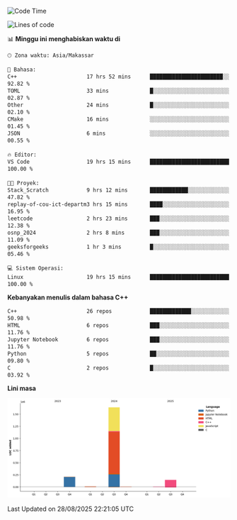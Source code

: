 <!--START_SECTION:waka-->
![Code Time](http://img.shields.io/badge/Code%20Time-424%20hrs%2019%20mins-blue)

![Lines of code](https://img.shields.io/badge/Sejak%20Hello%20World%20aku%20telah%20menulis-2.0%20million%20baris%20kode-blue)

📊 **Minggu ini menghabiskan waktu di** 

```text
🕑︎ Zona waktu: Asia/Makassar

💬 Bahasa: 
C++                      17 hrs 52 mins      ███████████████████████░░   92.82 % 
TOML                     33 mins             █░░░░░░░░░░░░░░░░░░░░░░░░   02.87 % 
Other                    24 mins             █░░░░░░░░░░░░░░░░░░░░░░░░   02.10 % 
CMake                    16 mins             ░░░░░░░░░░░░░░░░░░░░░░░░░   01.45 % 
JSON                     6 mins              ░░░░░░░░░░░░░░░░░░░░░░░░░   00.55 % 

🔥 Editor: 
VS Code                  19 hrs 15 mins      █████████████████████████   100.00 % 

🐱‍💻 Proyek: 
Stack_Scratch            9 hrs 12 mins       ████████████░░░░░░░░░░░░░   47.82 % 
replay-of-cou-ict-departm3 hrs 15 mins       ████░░░░░░░░░░░░░░░░░░░░░   16.95 % 
leetcode                 2 hrs 23 mins       ███░░░░░░░░░░░░░░░░░░░░░░   12.38 % 
osnp_2024                2 hrs 8 mins        ███░░░░░░░░░░░░░░░░░░░░░░   11.09 % 
geeksforgeeks            1 hr 3 mins         █░░░░░░░░░░░░░░░░░░░░░░░░   05.46 % 

💻 Sistem Operasi: 
Linux                    19 hrs 15 mins      █████████████████████████   100.00 % 
```

**Kebanyakan menulis dalam bahasa C++** 

```text
C++                      26 repos            █████████████░░░░░░░░░░░░   50.98 % 
HTML                     6 repos             ███░░░░░░░░░░░░░░░░░░░░░░   11.76 % 
Jupyter Notebook         6 repos             ███░░░░░░░░░░░░░░░░░░░░░░   11.76 % 
Python                   5 repos             ██░░░░░░░░░░░░░░░░░░░░░░░   09.80 % 
C                        2 repos             █░░░░░░░░░░░░░░░░░░░░░░░░   03.92 % 
```



**Lini masa**

![Lines of Code chart](https://raw.githubusercontent.com/yusuf601/yusuf601/main/assets/bar_graph.png)


 Last Updated on 28/08/2025 22:21:05 UTC
<!--END_SECTION:waka-->

